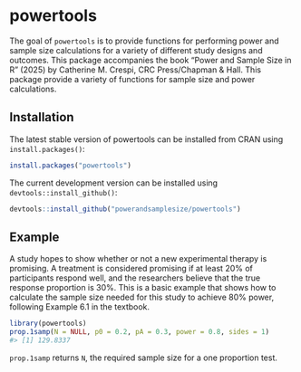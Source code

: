 
<!-- README.md is generated from README.Rmd. Please edit that file -->

# powertools

<!-- badges: start -->

<!-- badges: end -->

The goal of `powertools` is to provide functions for performing power
and sample size calculations for a variety of different study designs
and outcomes. This package accompanies the book “Power and Sample Size
in R” (2025) by Catherine M. Crespi, CRC Press/Chapman & Hall. This
package provide a variety of functions for sample size and power calculations.

## Installation

The latest stable version of powertools can be installed from CRAN using
`install.packages()`:

``` r
install.packages("powertools")
```

The current development version can be installed using
`devtools::install_github()`:

``` r
devtools::install_github("powerandsamplesize/powertools")
```

## Example

A study hopes to show whether or not a new experimental therapy is
promising. A treatment is considered promising if at least 20% of
participants respond well, and the researchers believe that the true
response proportion is 30%. This is a basic example that shows how to
calculate the sample size needed for this study to achieve 80% power,
following Example 6.1 in the textbook.

``` r
library(powertools)
prop.1samp(N = NULL, p0 = 0.2, pA = 0.3, power = 0.8, sides = 1)
#> [1] 129.8337
```

`prop.1samp` returns `N`, the required sample size for a one proportion
test.
